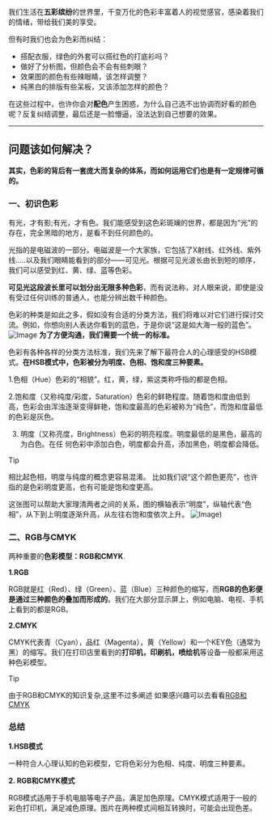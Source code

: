 我们生活在**五彩缤纷**的世界里，千变万化的色彩丰富着人的视觉感官，感染着我们的情绪，带给我们美的享受。

但有时我们也会为色彩而纠结：  
- 搭配衣服，绿色的外套可以搭红色的打底衫吗？  
- 做好了分析图，但颜色会不会有些刺眼？  
- 效果图的颜色有些辣眼睛，该怎样调整？  
- 纯黑白的排版有些呆板，又该添加怎样的颜色？

在这些过程中，也许你会对**配色**产生困惑，为什么自己选不出协调而好看的颜色呢？反复纠结调整，最后还是一脸懵逼，没法达到自己想要的效果。

---

## 问题该如何解决？

**其实，色彩的背后有一套庞大而复杂的体系，而如何运用它们也是有一定规律可循的。**  

### 一、初识色彩

有光，才有影;有光，才有色。我们能感受到这色彩斑斓的世界，都是因为“光”的存在，完全黑暗的地方，是看不到任何颜色的。  

光指的是电磁波的一部分。电磁波是一个大家族，它包括了X射线、红外线、紫外线.....以及我们眼睛能看到的部分——可见光。根据可见光波长由长到短的顺序，我们可以感受到红、黄、绿、蓝等色彩。

**可见光这段波长里可以划分出无限多种色彩**，而有说法称，对人眼来说，即使是没有受过任何训练的普通人，也能分辨出数千种颜色。  
  
色彩的种类是如此之多，假如没有合适的分类方法，我们将难以对它们进行探讨交流。例如，你想向别人表达你看到的蓝色，于是你说“这是如大海一般的蓝色”。
![Image](https://picx.zhimg.com/v2-5792ace39932056035ae12bc366acf31_1440w.jpg)
**为了方便沟通，我们需要一个统一的标准。**

色彩有各种各样的分类方法标准，我们先来了解下最符合人的心理感受的HSB模式。**在HSB模式中，色彩被分为明度、色相、饱和度三种要素。**

1.色相（Hue）色彩的“相貌”。红，黄，绿，紫这类称呼指的都是色相。

2.饱和度（又称纯度/彩度，Saturation）色彩的鲜艳程度。随着饱和度由低到高，色彩会由浑浊逐渐变得鲜艳，饱和度最高的色彩被称为“纯色”，而饱和度最低的色彩是灰色。

3. 明度（又称亮度，Brightness）色彩的明亮程度。明度最低的是黑色，最高的为白色。在任
何色彩中添加白色，明度都会升高，添加黑色，明度都会降低。

> [!TIP]
> 相比起色相，明度与纯度的概念更容易混淆。
> 比如我们说“这个颜色更亮”，也许指的是色彩明度更高，也有可能是饱和度更高。

这张图可以帮助大家理清两者之间的关系，图的横轴表示“明度”，纵轴代表“色相”，从下到上明度逐渐升高，从左往右饱和度依次上升。
![Image](https://pic3.zhimg.com/v2-1d5f48b05bcf848185dbd33af05f0ba8_1440w.jpg))

### 二、RGB与CMYK

两种重要的**色彩模型：RGB和CMYK**.

**1.RGB**

RGB就是红（Red）、绿（Green）、蓝（Blue）三种颜色的缩写，而**RGB的色彩便是通过三种颜色的叠加而形成的**。我们在大部分显示屏上，例如电脑、电视、手机上看到的都是RGB。

**2.CMYK**

CMYK代表青（Cyan），品红（Magenta），黄（Yellow）和一个KEY色（通常为黑）的缩写。我们在打印店里看到的**打印机，印刷机，喷绘机**等设备一般都采用这种色彩模型。

> [!TIP]
>由于RGB和CMYK的知识复杂,这里不过多阐述
>如果感兴趣可以去看看[RGB和CMYK](https://neweryuop-sd.github.io/nick.github.io/post/RGB-he-CMYK.html)

### 总结

**1.HSB模式**  
  
一种符合人心理认知的色彩模型，它将色彩分为色相、纯度、明度三种要素。  
  
**2. RGB和CMYK模式**  
  
RGB模式适用于手机电脑等电子产品，满足加色原理。CMYK模式适用于一般的彩色打印机，满足减色原理。图片在两种模式间相互转换时，可能会出现色差。